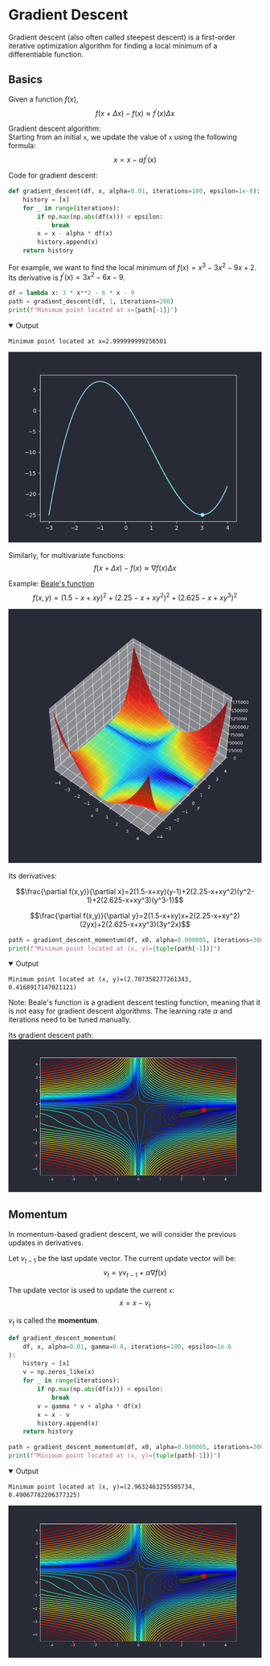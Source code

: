 # Gradient Descent
Gradient descent (also often called steepest descent) is a first-order iterative optimization algorithm for finding a local minimum of a differentiable function.

## Basics
Given a function $f(x)$,
$$f(x+\Delta x)-f(x)\approx f^\prime(x)\Delta x$$

Gradient descent algorithm:<br>
Starting from an initial `x`, we update the value of `x` using the following formula:
$$x=x-\alpha f^\prime(x)$$

Code for gradient descent:
```python
def gradient_descent(df, x, alpha=0.01, iterations=100, epsilon=1e-8):
    history = [x]
    for _ in range(iterations):
        if np.max(np.abs(df(x))) < epsilon:
            break
        x = x - alpha * df(x)
        history.append(x)
    return history
```

For example, we want to find the local minimum of $f(x)=x^3-3x^2-9x+2$. Its derivative is $f^\prime(x)=3x^2-6x-9$.
```python
df = lambda x: 3 * x**2 - 6 * x - 9
path = gradient_descent(df, 1, iterations=200)
print(f"Minimum point located at x={path[-1]}")
```
<details open>
<summary>Output</summary>

```
Minimum point located at x=2.999999999256501
```

</details>


![](../assets/gradient_descent_plot_1.png)

Similarly, for multivariate functions:
$$f(x+\Delta x)-f(x)\approx\nabla f(x)\Delta x$$

Example: [Beale's function](https://www.sfu.ca/~ssurjano/beale.html)
$$f(x,y)=(1.5-x+xy)^2+(2.25-x+xy^2)^2+(2.625-x+xy^3)^2$$

![](../assets/beale_function.png)

Its derivatives:

$$\frac{\partial f(x,y)}{\partial x}=2(1.5-x+xy)(y-1)+2(2.25-x+xy^2)(y^2-1)+2(2.625-x+xy^3)(y^3-1)$$

$$\frac{\partial f(x,y)}{\partial y}=2(1.5-x+xy)x+2(2.25-x+xy^2)(2yx)+2(2.625-x+xy^3)(3y^2x)$$

```python
path = gradient_descent_momentum(df, x0, alpha=0.000005, iterations=300000)
print(f"Minimum point located at (x, y)={tuple(path[-1])}")
```
<details open>
<summary>Output</summary>

```
Minimum point located at (x, y)=(2.707358277261343, 0.4168917147021121)
```

</details>


Note: Beale's function is a gradient descent testing function, meaning that it is not easy for gradient descent algorithms. The learning rate $\alpha$ and iterations need to be tuned manually.

Its gradient descent path:
![](../assets/beale_function_gradient_descent_path.png)

## Momentum
In momentum-based gradient descent, we will consider the previous updates in derivatives.

Let $v_{t-1}$ be the last update vector. The current update vector will be:
$$v_t=\gamma v_{t-1}+\alpha\nabla f(x)$$

The update vector is used to update the current `x`:
$$x=x-v_t$$

$v_t$ is called the **momentum**.

```python
def gradient_descent_momentum(
    df, x, alpha=0.01, gamma=0.8, iterations=100, epsilon=1e-6
):
    history = [x]
    v = np.zeros_like(x)
    for _ in range(iterations):
        if np.max(np.abs(df(x))) < epsilon:
            break
        v = gamma * v + alpha * df(x)
        x = x - v
        history.append(x)
    return history
```

```python
path = gradient_descent_momentum(df, x0, alpha=0.000005, iterations=300000)
print(f"Minimum point located at (x, y)={tuple(path[-1])}")
```
<details open>
<summary>Output</summary>

```
Minimum point located at (x, y)=(2.9632463255505734, 0.49067782206377325)
```

</details>


![](../assets/beale_function_gradient_descent_momentum_path.png)
